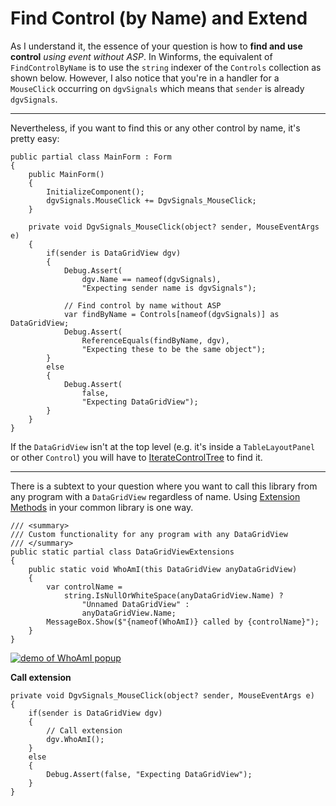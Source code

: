 # Find Control (by Name) and Extend

As I understand it, the essence of your question is how to **find and use control** _using event without ASP_. In Winforms, the equivalent of `FindControlByName` is to use the `string` indexer of the `Controls` collection as shown below. However, I also notice that you're in a handler for a `MouseClick` occurring on `dgvSignals` which means that `sender` is already `dgvSignals`.

___

Nevertheless, if you want to find this or any other control by name, it's pretty easy:

```
public partial class MainForm : Form
{
    public MainForm()
    {
        InitializeComponent();
        dgvSignals.MouseClick += DgvSignals_MouseClick;
    }

    private void DgvSignals_MouseClick(object? sender, MouseEventArgs e)
    {
        if(sender is DataGridView dgv)
        {
            Debug.Assert(
                dgv.Name == nameof(dgvSignals), 
                "Expecting sender name is dgvSignals");

            // Find control by name without ASP
            var findByName = Controls[nameof(dgvSignals)] as DataGridView;
            Debug.Assert(
                ReferenceEquals(findByName, dgv), 
                "Expecting these to be the same object");
        }
        else
        {
            Debug.Assert(
                false, 
                "Expecting DataGridView");
        }
    }
}
```

If the `DataGridView` isn't at the top level (e.g. it's inside a `TableLayoutPanel` or other `Control`) you will have to [IterateControlTree](https://stackoverflow.com/a/77416678/5438626) to find it.

___

There is a subtext to your question where you want to call this library from any program with a `DataGridView` regardless of name. Using [Extension Methods](https://learn.microsoft.com/en-us/dotnet/csharp/programming-guide/classes-and-structs/extension-methods) in your common library is one way.

```
/// <summary>
/// Custom functionality for any program with any DataGridView
/// </summary>
public static partial class DataGridViewExtensions
{
    public static void WhoAmI(this DataGridView anyDataGridView)
    {
        var controlName =
            string.IsNullOrWhiteSpace(anyDataGridView.Name) ?
                "Unnamed DataGridView" :
                anyDataGridView.Name;
        MessageBox.Show($"{nameof(WhoAmI)} called by {controlName}");
    }
}
```
[![demo of WhoAmI popup][1]][1]

**Call extension**

```
private void DgvSignals_MouseClick(object? sender, MouseEventArgs e)
{
    if(sender is DataGridView dgv)
    {
        // Call extension
        dgv.WhoAmI();
    }
    else
    {
        Debug.Assert(false, "Expecting DataGridView");
    }
}
```
  [1]: https://i.stack.imgur.com/rEyml.png